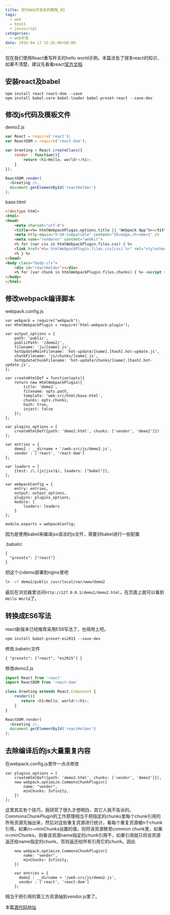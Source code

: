 ```yaml
---
title: 现代Web开发系列教程_03
tags:
  - web
  - html5
  - javascript
categories:
  - web开发
date: 2016-04-17 15:26:00+08:00
---
```

现在我们使用React重写昨天的hello world示例。本篇涉及了很多react的知识，如果不清楚，建议先看看react[官方文档](https://facebook.github.io/react/docs/getting-started.html)

## 安装react及babel

```
npm install react react-dom --save
npm install babel-core babel-loader babel-preset-react --save-dev
```

## 修改js代码及模板文件

demo2.js

```javascript
var React = require('react');
var ReactDOM = require('react-dom');

var Greeting = React.createClass({
    render : function(){
        return <h1>Hello, world!</h1>;
    }
});

ReactDOM.render(
  <Greeting />,
  document.getElementById('reactHolder')
);
```

base.html

```html
<!doctype html>
<html>
<head>
    <meta charset="utf-8">
    <title><%= htmlWebpackPlugin.options.title || 'Webpack App'%></title>
    <meta http-equiv="X-UA-Compatible" content="IE=edge,chrome=1" />
    <meta name="renderer" content="webkit">
    <% for (var css in htmlWebpackPlugin.files.css) { %>
    <link href="<%= htmlWebpackPlugin.files.css[css] %>" rel="stylesheet">
    <% } %>
</head>
<body class="body-cls">
    <div id="reactHolder"></div>
    <% for (var chunk in htmlWebpackPlugin.files.chunks) { %> <script src="<%= htmlWebpackPlugin.files.chunks[chunk].entry %>"></script> <% } %>
</body>
</html>
```

## 修改webpack编译脚本

webpack.config.js

```
var webpack = require("webpack");
var HtmlWebpackPlugin = require('html-webpack-plugin');

var output_options = {
    path: 'public',
    publicPath: '/demo2/',
    filename: 'js/[name].js',
    hotUpdateMainFilename: 'hot-update/[name].[hash].hot-update.js',
    chunkFilename: 'js/chunks/[name].js',
    hotUpdateChunkFilename: 'hot-update/chunks/[name].[hash].hot-update.js',
};

var createHtmlDef = function(opts){
    return new HtmlWebpackPlugin({
        title: 'demo2',
        filename: opts.path,
        template: 'web-src/html/base.html',
        chunks: opts.chunks,
        hash: true,
        inject: false
    });
};

var plugins_options = [
    createHtmlDef({path: 'demo2.html', chunks: ['vendor', 'demo2']})
];

var entries = {
    demo2 : __dirname + '/web-src/js/demo2.js',
    vendor : ['react', 'react-dom']
};

var loaders = [
    {test: /\.(js|jsx)$/, loaders: ["babel"]},
];

var webpackConfig = {
    entry: entries,
    output: output_options,
    plugins: plugins_options,
    module: {
        loaders: loaders
    }
};

module.exports = webpackConfig;
```

因为是使用babel来编译jsx语法的js文件，需要对babel进行一些配置

.babalrc

```
{
  "presets": ["react"]
}
```

把这个小demo部署到nginx里吧

```bash
ln -sf demo2/public /usr/local/var/www/demo2
```

最后在浏览器里访问`http://127.0.0.1/demo2/demo2.html`，在页面上就可以看到`Hello World`了。

## 转换成ES6写法

react新版本已经推荐采用ES6写法了，也得用上吧。

```
npm install babel-preset-es2015 --save-dev
```

修改.babelrc文件

```
{ "presets": ["react", "es2015"] }
```

修改demo2.js

```javascript
import React from 'react'
import ReactDOM from 'react-dom'

class Greeting extends React.Component {
    render(){
       return <h1>Hello, world!</h1>;
    }
}

ReactDOM.render(
  <Greeting />,
  document.getElementById('reactHolder')
);
```
## 去除编译后的js大量重复内容

在webpack.config.js里作一点点修改

```
var plugins_options = [
    createHtmlDef({path: 'demo2.html', chunks: ['vendor', 'demo2']}),
    new webpack.optimize.CommonsChunkPlugin({
        name: "vendor",
        minChunks: Infinity,
    })
];
```

这里其实有个技巧，我研究了很久才想明白，其它人我不告诉的。CommonsChunkPlugin的工作原理相当于把指定的chunks里每个chunk引用的所有资源先抽出来，然后对这些重复资源进行统计，看每个重复资源被n个chunk引用，如果n>=minChunks设置的值，则将该资源移至common chunk里，如果n<minChunks，则看该资源name指定的chunk引用不，如果引用就只将该资源返还给name指定的chunk，否则返还给所有引用它的chunk。因此

```
    new webpack.optimize.CommonsChunkPlugin({
        name: "vendor",
        minChunks: Infinity,
    })

    var entries = {
      demo2 : __dirname + '/web-src/js/demo2.js',
      vendor : ['react', 'react-dom']
    };

```

相当于把引用的第三方资源抽到vendor.js里了。

本篇[源代码地址](https://github.com/jeremyxu2010/web_dev/tree/master/demo2)
